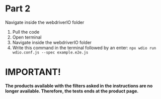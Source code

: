 # Part 2
Navigate inside the webdriverIO folder

 1. Pull the code
 2. Open terminal
 3. Navigate inside the webdriverIO folder
 4. Write this command in the terminal followed by an enter: `npx wdio run wdio.conf.js --spec example.e2e.js`

# IMPORTANT! 
**The products available with the filters asked in the instructions are no longer available. Therefore, the tests ends at the product page.**
